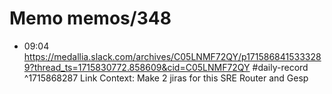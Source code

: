 # Memo memos/348
- 09:04 https://medallia.slack.com/archives/C05LNMF72QY/p1715868415333289?thread_ts=1715830772.858609&cid=C05LNMF72QY #daily-record ^1715868287
Link Context:
Make 2 jiras for this SRE Router and Gesp
